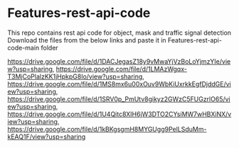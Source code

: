 # Features-rest-api-code
This repo contains rest api code for object, mask and traffic signal detection
Download the files from the below links and paste it in Features-rest-api-code-main folder

https://drive.google.com/file/d/1DACJegasZ18y9vMwaYjVzBoLoYjmzYIe/view?usp=sharing, https://drive.google.com/file/d/1LMAzWgqx-T3MjCoPlalzKK1jHpkpG8Io/view?usp=sharing, https://drive.google.com/file/d/1MS8mx6u00xOuv9WbKiUxrkkEgfDjddGE/view?usp=sharing, https://drive.google.com/file/d/1SRV0p_PmUtv8gikyz2GWzC5FUGzrlO65/view?usp=sharing, https://drive.google.com/file/d/1U4Qitc8XIH6jW3DTO2CYsiMW7wHBXiNX/view?usp=sharing, https://drive.google.com/file/d/1kBKgsgmH8MYGUgg9PelLSduMm-kEAQ1F/view?usp=sharing
